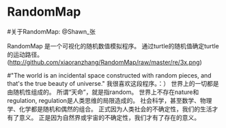 # RandomMap
#关于RandomMap:
@Shawn_张

RandomMap 是一个可视化的随机数值模拟程序。
通过turtle的随机值确定turtle的运动路径。
(http://github.com/xiaoranzhang/RandomMap/raw/master/re/3x.png)

#"The world is an incidental space constructed with random pieces, and that's the true beauty of universe."
我很喜欢这段程序。：）
世界上的一切都是由随机性组成的。
所谓“天命”，就是指random。
世界上不存在nature和regulation, regulation是人类思维的局限造成的。
社会科学，甚至数学、物理学、化学都是随机和偶然的组合。
正式因为人类社会的不确定性，我们的生活才有了意义。
正是因为自然界或宇宙的不确定性，我们才有了存在的意义。



